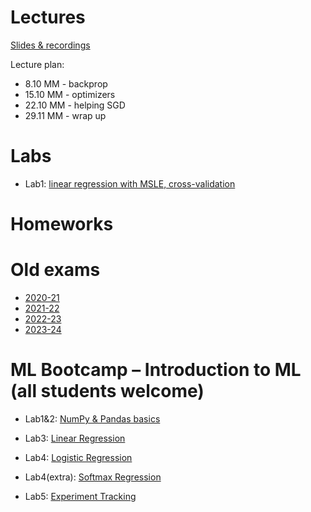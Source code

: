 # Lectures

[Slides & recordings]()

Lecture plan:
* 8.10 MM - backprop
* 15.10 MM - optimizers
* 22.10 MM - helping SGD
* 29.11 MM - wrap up

# Labs

* Lab1: [linear regression with MSLE, cross-validation](https://colab.research.google.com/github/mim-ml-teaching/public-dnn-2025-26/blob/master/docs/DNN-Lab-1-MSLE-student-version.ipynb)

# Homeworks

# Old exams

* [2020-21](https://github.com/mim-ml-teaching/public-dnn-2025-26/tree/main/docs/exam-2020-21)
* [2021-22](https://github.com/mim-ml-teaching/public-dnn-2025-26/tree/main/docs/exam-2021-22)
* [2022-23](https://github.com/mim-ml-teaching/public-dnn-2025-26/tree/main/docs/exam-2022-23)
* [2023-24](https://github.com/mim-ml-teaching/public-dnn-2025-26/tree/main/docs/exam-2023-24)

# ML Bootcamp – Introduction to ML (all students welcome)

* Lab1&2: [NumPy & Pandas basics](https://colab.research.google.com/github/mim-ml-teaching/public-dnn-2025-26/blob/main/docs/Lab_1%262_Numpy_Pandas_student_version.ipynb)  

* Lab3: [Linear Regression](https://colab.research.google.com/github/mim-ml-teaching/public-dnn-2025-26/blob/main/docs/Lab_3_linear_regression_student_version.ipynb)  

* Lab4: [Logistic Regression](https://colab.research.google.com/github/mim-ml-teaching/public-dnn-2025-26/blob/main/docs/Lab_4_logistic_regression_student_version.ipynb)  

* Lab4(extra): [Softmax Regression](https://colab.research.google.com/github/mim-ml-teaching/public-dnn-2025-26/blob/main/docs/Lab_4_softmax_regression_student_version.ipynb)  

* Lab5: [Experiment Tracking](https://colab.research.google.com/github/mim-ml-teaching/public-dnn-2025-26/blob/main/docs/Lab_5_experiment_tracking_student_version.ipynb)  
